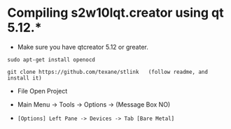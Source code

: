 # Compiling s2w10lqt.creator  using qt 5.12.*

* Make sure you have qtcreator 5.12 or greater.

```
sudo apt-get install openocd

git clone https://github.com/texane/stlink   (follow readme, and install it)

```

* File Open Project




* Main Menu -> Tools -> Options -> (Message Box NO) 
*     [Options] Left Pane -> Devices -> Tab [Bare Metal]

